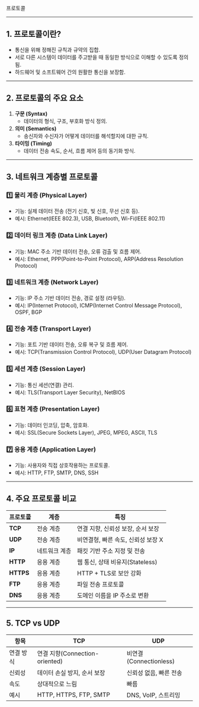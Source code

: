 프로토콜

---

## 1. 프로토콜이란?
- 통신을 위해 정해진 규칙과 규약의 집합.
- 서로 다른 시스템이 데이터를 주고받을 때 동일한 방식으로 이해할 수 있도록 정의됨.
- 하드웨어 및 소프트웨어 간의 원활한 통신을 보장함.

---

## 2. 프로토콜의 주요 요소
1. **구문 (Syntax)**  
   - 데이터의 형식, 구조, 부호화 방식 정의.
2. **의미 (Semantics)**  
   - 송신자와 수신자가 어떻게 데이터를 해석할지에 대한 규칙.
3. **타이밍 (Timing)**  
   - 데이터 전송 속도, 순서, 흐름 제어 등의 동기화 방식.

---

## 3. 네트워크 계층별 프로토콜
### 1️⃣ 물리 계층 (Physical Layer)
- 기능: 실제 데이터 전송 (전기 신호, 빛 신호, 무선 신호 등).
- 예시: Ethernet(IEEE 802.3), USB, Bluetooth, Wi-Fi(IEEE 802.11)

### 2️⃣ 데이터 링크 계층 (Data Link Layer)
- 기능: MAC 주소 기반 데이터 전송, 오류 검출 및 흐름 제어.
- 예시: Ethernet, PPP(Point-to-Point Protocol), ARP(Address Resolution Protocol)

### 3️⃣ 네트워크 계층 (Network Layer)
- 기능: IP 주소 기반 데이터 전송, 경로 설정 (라우팅).
- 예시: IP(Internet Protocol), ICMP(Internet Control Message Protocol), OSPF, BGP

### 4️⃣ 전송 계층 (Transport Layer)
- 기능: 포트 기반 데이터 전송, 오류 복구 및 흐름 제어.
- 예시: TCP(Transmission Control Protocol), UDP(User Datagram Protocol)

### 5️⃣ 세션 계층 (Session Layer)
- 기능: 통신 세션(연결) 관리.
- 예시: TLS(Transport Layer Security), NetBIOS

### 6️⃣ 표현 계층 (Presentation Layer)
- 기능: 데이터 인코딩, 압축, 암호화.
- 예시: SSL(Secure Sockets Layer), JPEG, MPEG, ASCII, TLS

### 7️⃣ 응용 계층 (Application Layer)
- 기능: 사용자와 직접 상호작용하는 프로토콜.
- 예시: HTTP, FTP, SMTP, DNS, SSH

---

## 4. 주요 프로토콜 비교

| 프로토콜 | 계층 | 특징 |
|----------|------|------|
| **TCP** | 전송 계층 | 연결 지향, 신뢰성 보장, 순서 보장 |
| **UDP** | 전송 계층 | 비연결형, 빠른 속도, 신뢰성 보장 X |
| **IP** | 네트워크 계층 | 패킷 기반 주소 지정 및 전송 |
| **HTTP** | 응용 계층 | 웹 통신, 상태 비유지(Stateless) |
| **HTTPS** | 응용 계층 | HTTP + TLS로 보안 강화 |
| **FTP** | 응용 계층 | 파일 전송 프로토콜 |
| **DNS** | 응용 계층 | 도메인 이름을 IP 주소로 변환 |

---

## 5. TCP vs UDP
| 항목 | TCP | UDP |
|------|----|----|
| 연결 방식 | 연결 지향(Connection-oriented) | 비연결(Connectionless) |
| 신뢰성 | 데이터 손실 방지, 순서 보장 | 신뢰성 없음, 빠른 전송 |
| 속도 | 상대적으로 느림 | 빠름 |
| 예시 | HTTP, HTTPS, FTP, SMTP | DNS, VoIP, 스트리밍 |
